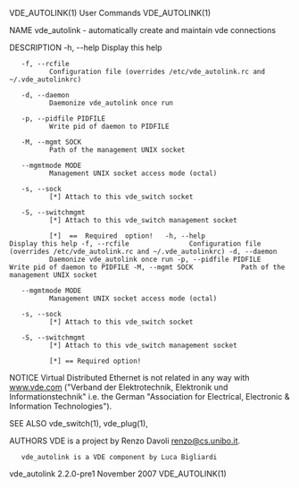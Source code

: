 VDE_AUTOLINK(1)                                                                               User Commands                                                                               VDE_AUTOLINK(1)

NAME
       vde_autolink - automatically create and maintain vde connections

DESCRIPTION
       -h, --help
              Display this help

       -f, --rcfile
              Configuration file (overrides /etc/vde_autolink.rc and ~/.vde_autolinkrc)

       -d, --daemon
              Daemonize vde_autolink once run

       -p, --pidfile PIDFILE
              Write pid of daemon to PIDFILE

       -M, --mgmt SOCK
              Path of the management UNIX socket

       --mgmtmode MODE
              Management UNIX socket access mode (octal)

       -s, --sock
              [*] Attach to this vde_switch socket

       -S, --switchmgmt
              [*] Attach to this vde_switch management socket

              [*]  ==  Required  option!   -h, --help                 Display this help -f, --rcfile               Configuration file (overrides /etc/vde_autolink.rc and ~/.vde_autolinkrc) -d, --daemon
              Daemonize vde_autolink once run -p, --pidfile PIDFILE      Write pid of daemon to PIDFILE -M, --mgmt SOCK            Path of the management UNIX socket

       --mgmtmode MODE
              Management UNIX socket access mode (octal)

       -s, --sock
              [*] Attach to this vde_switch socket

       -S, --switchmgmt
              [*] Attach to this vde_switch management socket

              [*] == Required option!

NOTICE
       Virtual Distributed Ethernet is not related in any way with www.vde.com ("Verband der Elektrotechnik, Elektronik und Informationstechnik" i.e. the German "Association for Electrical,  Electronic
       & Information Technologies").

SEE ALSO
       vde_switch(1), vde_plug(1),

AUTHORS
       VDE is a project by Renzo Davoli <renzo@cs.unibo.it>.

       vde_autolink is a VDE component by Luca Bigliardi

vde_autolink 2.2.0-pre1                                                                       November 2007                                                                               VDE_AUTOLINK(1)
